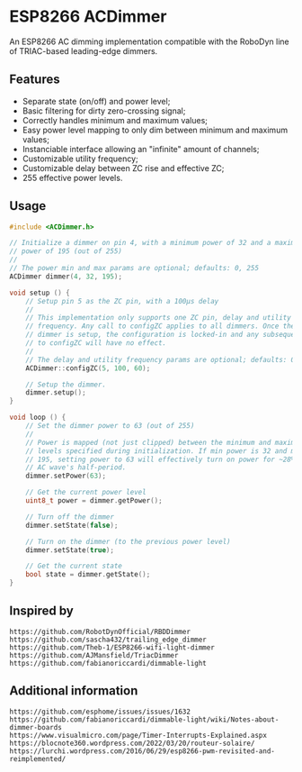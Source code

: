 # ESP8266 ACDimmer
An ESP8266 AC dimming implementation compatible with the RoboDyn line of TRIAC-based leading-edge dimmers.

## Features
 - Separate state (on/off) and power level;
 - Basic filtering for dirty zero-crossing signal;
 - Correctly handles minimum and maximum values;
 - Easy power level mapping to only dim between minimum and maximum values;
 - Instanciable interface allowing an "infinite" amount of channels;
 - Customizable utility frequency;
 - Customizable delay between ZC rise and effective ZC;
 - 255 effective power levels.

## Usage
```cpp
#include <ACDimmer.h>

// Initialize a dimmer on pin 4, with a minimum power of 32 and a maximum 
// power of 195 (out of 255)
//
// The power min and max params are optional; defaults: 0, 255
ACDimmer dimmer(4, 32, 195);

void setup () {
    // Setup pin 5 as the ZC pin, with a 100µs delay
    //
    // This implementation only supports one ZC pin, delay and utility 
    // frequency. Any call to configZC applies to all dimmers. Once the first 
    // dimmer is setup, the configuration is locked-in and any subsequent call 
    // to configZC will have no effect.
    //
    // The delay and utility frequency params are optional; defaults: 0, 60
    ACDimmer::configZC(5, 100, 60);

    // Setup the dimmer.
    dimmer.setup();
}

void loop () {
    // Set the dimmer power to 63 (out of 255)
    //
    // Power is mapped (not just clipped) between the minimum and maximum 
    // levels specified during initialization. If min power is 32 and max is 
    // 195, setting power to 63 will effectively turn on power for ~28% of the 
    // AC wave's half-period.
    dimmer.setPower(63);

    // Get the current power level
    uint8_t power = dimmer.getPower();

    // Turn off the dimmer
    dimmer.setState(false);

    // Turn on the dimmer (to the previous power level)
    dimmer.setState(true);

    // Get the current state
    bool state = dimmer.getState();
}
```

## Inspired by
    https://github.com/RobotDynOfficial/RBDDimmer
    https://github.com/sascha432/trailing_edge_dimmer
    https://github.com/Theb-1/ESP8266-wifi-light-dimmer
    https://github.com/AJMansfield/TriacDimmer
    https://github.com/fabianoriccardi/dimmable-light
    
## Additional information
    https://github.com/esphome/issues/issues/1632
    https://github.com/fabianoriccardi/dimmable-light/wiki/Notes-about-dimmer-boards
    https://www.visualmicro.com/page/Timer-Interrupts-Explained.aspx
    https://blocnote360.wordpress.com/2022/03/20/routeur-solaire/
    https://lurchi.wordpress.com/2016/06/29/esp8266-pwm-revisited-and-reimplemented/
